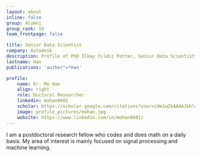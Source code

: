 ```yaml
---
layout: about
inline: false
group: Alumni
group_rank: 10
team_frontpage: false

title: Senior Data Scientist
company: Autodesk
description: Profile of PhD İlkay Yıldız Potter, Senior Data Scientist at the Autodesk.
lastname: Han
publications: 'author^=*Han'

profile:
    name: Dr. Mo Han
    align: right
    role: Doctoral Researcher
    linkedin: mohan0601
    scholar: https://scholar.google.com/citations?user=i9m1wZkAAAAJ&hl=en
    image: profile_pictures/mohan.jpg
    website: https://www.linkedin.com/in/mohan0601/
---
```


I am a postdoctoral research fellow who codes and does math on a daily basis. My area of interest is mainly focused on signal processing and machine learning.